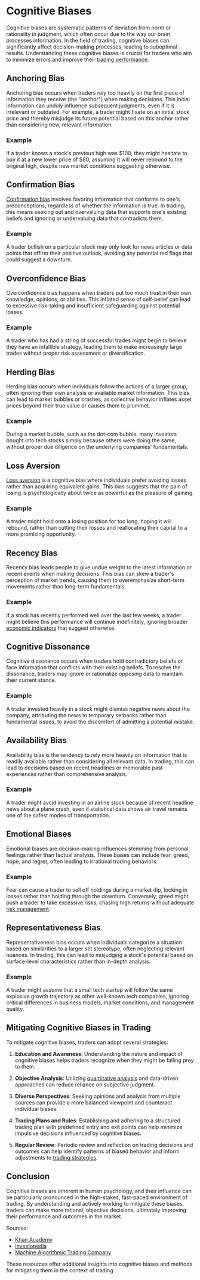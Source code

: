 # Cognitive Biases

Cognitive biases are systematic patterns of deviation from norm or rationality in judgment, which often occur due to the way our brain processes information. In the field of trading, cognitive biases can significantly affect decision-making processes, leading to suboptimal results. Understanding these cognitive biases is crucial for traders who aim to minimize errors and improve their [trading performance](../t/trading_performance.md).

## Anchoring Bias

Anchoring bias occurs when traders rely too heavily on the first piece of information they receive (the "anchor") when making decisions. This initial information can unduly influence subsequent judgments, even if it is irrelevant or outdated. For example, a trader might fixate on an initial stock price and thereby misjudge its future potential based on this anchor rather than considering new, relevant information.

### Example

If a trader knows a stock's previous high was $100, they might hesitate to buy it at a new lower price of $80, assuming it will never rebound to the original high, despite new market conditions suggesting otherwise.

## Confirmation Bias

[Confirmation bias](../c/confirmation_bias.md) involves favoring information that conforms to one's preconceptions, regardless of whether the information is true. In trading, this means seeking out and overvaluing data that supports one's existing beliefs and ignoring or undervaluing data that contradicts them.

### Example

A trader bullish on a particular stock may only look for news articles or data points that affirm their positive outlook, avoiding any potential red flags that could suggest a downturn.

## Overconfidence Bias

Overconfidence bias happens when traders put too much trust in their own knowledge, opinions, or abilities. This inflated sense of self-belief can lead to excessive risk-taking and insufficient safeguarding against potential losses.

### Example

A trader who has had a string of successful trades might begin to believe they have an infallible strategy, leading them to make increasingly large trades without proper risk assessment or diversification.

## Herding Bias

Herding bias occurs when individuals follow the actions of a larger group, often ignoring their own analysis or available market information. This bias can lead to market bubbles or crashes, as collective behavior inflates asset prices beyond their true value or causes them to plummet.

### Example

During a market bubble, such as the dot-com bubble, many investors bought into tech stocks simply because others were doing the same, without proper due diligence on the underlying companies' fundamentals.

## Loss Aversion

[Loss aversion](../l/loss_aversion.md) is a cognitive bias where individuals prefer avoiding losses rather than acquiring equivalent gains. This bias suggests that the pain of losing is psychologically about twice as powerful as the pleasure of gaining.

### Example

A trader might hold onto a losing position for too long, hoping it will rebound, rather than cutting their losses and reallocating their capital to a more promising opportunity.

## Recency Bias

Recency bias leads people to give undue weight to the latest information or recent events when making decisions. This bias can skew a trader's perception of market trends, causing them to overemphasize short-term movements rather than long-term fundamentals.

### Example

If a stock has recently performed well over the last few weeks, a trader might believe this performance will continue indefinitely, ignoring broader [economic indicators](../e/economic_indicators.md) that suggest otherwise.

## Cognitive Dissonance

Cognitive dissonance occurs when traders hold contradictory beliefs or face information that conflicts with their existing beliefs. To resolve the dissonance, traders may ignore or rationalize opposing data to maintain their current stance.

### Example

A trader invested heavily in a stock might dismiss negative news about the company, attributing the news to temporary setbacks rather than fundamental issues, to avoid the discomfort of admitting a potential mistake.

## Availability Bias

Availability bias is the tendency to rely more heavily on information that is readily available rather than considering all relevant data. In trading, this can lead to decisions based on recent headlines or memorable past experiences rather than comprehensive analysis.

### Example

A trader might avoid investing in an airline stock because of recent headline news about a plane crash, even if statistical data shows air travel remains one of the safest modes of transportation.

## Emotional Biases

Emotional biases are decision-making influences stemming from personal feelings rather than factual analysis. These biases can include fear, greed, hope, and regret, often leading to irrational trading behaviors.

### Example

Fear can cause a trader to sell off holdings during a market dip, locking in losses rather than holding through the downturn. Conversely, greed might push a trader to take excessive risks, chasing high returns without adequate [risk management](../r/risk_management.md).

## Representativeness Bias

Representativeness bias occurs when individuals categorize a situation based on similarities to a larger set stereotype, often neglecting relevant nuances. In trading, this can lead to misjudging a stock's potential based on surface-level characteristics rather than in-depth analysis.

### Example

A trader might assume that a small tech startup will follow the same explosive growth trajectory as other well-known tech companies, ignoring critical differences in business models, market conditions, and management quality.

## Mitigating Cognitive Biases in Trading

To mitigate cognitive biases, traders can adopt several strategies:

1. **Education and Awareness**: Understanding the nature and impact of cognitive biases helps traders recognize when they might be falling prey to them.

2. **Objective Analysis**: Utilizing [quantitative analysis](../q/quantitative_analysis.md) and data-driven approaches can reduce reliance on subjective judgment.

3. **Diverse Perspectives**: Seeking opinions and analysis from multiple sources can provide a more balanced viewpoint and counteract individual biases.

4. **Trading Plans and Rules**: Establishing and adhering to a structured trading plan with predefined entry and exit points can help minimize impulsive decisions influenced by cognitive biases.

5. **Regular Review**: Periodic review and reflection on trading decisions and outcomes can help identify patterns of biased behavior and inform adjustments to [trading strategies](../t/trading_strategies.md).

## Conclusion

Cognitive biases are inherent in human psychology, and their influence can be particularly pronounced in the high-stakes, fast-paced environment of trading. By understanding and actively working to mitigate these biases, traders can make more rational, objective decisions, ultimately improving their performance and outcomes in the market.

Sources:

- [Khan Academy](https://www.khanacademy.org)
- [Investopedia](https://www.investopedia.com)
- [Machine Algorithmic Trading Company](https://www.machinelearningtradingmodels.com)

These resources offer additional insights into cognitive biases and methods for mitigating them in the context of trading.
